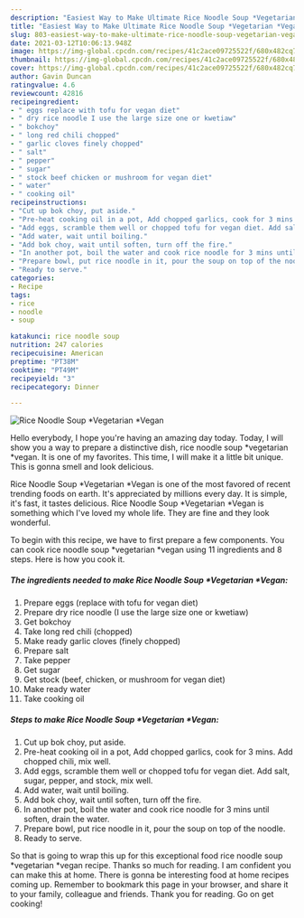```yaml
---
description: "Easiest Way to Make Ultimate Rice Noodle Soup *Vegetarian *Vegan"
title: "Easiest Way to Make Ultimate Rice Noodle Soup *Vegetarian *Vegan"
slug: 803-easiest-way-to-make-ultimate-rice-noodle-soup-vegetarian-vegan
date: 2021-03-12T10:06:13.948Z
image: https://img-global.cpcdn.com/recipes/41c2ace09725522f/680x482cq70/rice-noodle-soup-vegetarian-vegan-recipe-main-photo.jpg
thumbnail: https://img-global.cpcdn.com/recipes/41c2ace09725522f/680x482cq70/rice-noodle-soup-vegetarian-vegan-recipe-main-photo.jpg
cover: https://img-global.cpcdn.com/recipes/41c2ace09725522f/680x482cq70/rice-noodle-soup-vegetarian-vegan-recipe-main-photo.jpg
author: Gavin Duncan
ratingvalue: 4.6
reviewcount: 42816
recipeingredient:
- " eggs replace with tofu for vegan diet"
- " dry rice noodle I use the large size one or kwetiaw"
- " bokchoy"
- " long red chili chopped"
- " garlic cloves finely chopped"
- " salt"
- " pepper"
- " sugar"
- " stock beef chicken or mushroom for vegan diet"
- " water"
- " cooking oil"
recipeinstructions:
- "Cut up bok choy, put aside."
- "Pre-heat cooking oil in a pot, Add chopped garlics, cook for 3 mins. Add chopped chili, mix well."
- "Add eggs, scramble them well or chopped tofu for vegan diet. Add salt, sugar, pepper, and stock, mix well."
- "Add water, wait until boiling."
- "Add bok choy, wait until soften, turn off the fire."
- "In another pot, boil the water and cook rice noodle for 3 mins until soften, drain the water."
- "Prepare bowl, put rice noodle in it, pour the soup on top of the noodle."
- "Ready to serve."
categories:
- Recipe
tags:
- rice
- noodle
- soup

katakunci: rice noodle soup 
nutrition: 247 calories
recipecuisine: American
preptime: "PT38M"
cooktime: "PT49M"
recipeyield: "3"
recipecategory: Dinner

---
```



![Rice Noodle Soup *Vegetarian *Vegan](https://img-global.cpcdn.com/recipes/41c2ace09725522f/680x482cq70/rice-noodle-soup-vegetarian-vegan-recipe-main-photo.jpg)

Hello everybody, I hope you're having an amazing day today. Today, I will show you a way to prepare a distinctive dish, rice noodle soup *vegetarian *vegan. It is one of my favorites. This time, I will make it a little bit unique. This is gonna smell and look delicious.

Rice Noodle Soup *Vegetarian *Vegan is one of the most favored of recent trending foods on earth. It's appreciated by millions every day. It is simple, it's fast, it tastes delicious. Rice Noodle Soup *Vegetarian *Vegan is something which I've loved my whole life. They are fine and they look wonderful.




To begin with this recipe, we have to first prepare a few components. You can cook rice noodle soup *vegetarian *vegan using 11 ingredients and 8 steps. Here is how you cook it.

<!--inarticleads1-->

##### The ingredients needed to make Rice Noodle Soup *Vegetarian *Vegan:

1. Prepare  eggs (replace with tofu for vegan diet)
1. Prepare  dry rice noodle (I use the large size one or kwetiaw)
1. Get  bokchoy
1. Take  long red chili (chopped)
1. Make ready  garlic cloves (finely chopped)
1. Prepare  salt
1. Take  pepper
1. Get  sugar
1. Get  stock (beef, chicken, or mushroom for vegan diet)
1. Make ready  water
1. Take  cooking oil




<!--inarticleads2-->

##### Steps to make Rice Noodle Soup *Vegetarian *Vegan:

1. Cut up bok choy, put aside.
1. Pre-heat cooking oil in a pot, Add chopped garlics, cook for 3 mins. Add chopped chili, mix well.
1. Add eggs, scramble them well or chopped tofu for vegan diet. Add salt, sugar, pepper, and stock, mix well.
1. Add water, wait until boiling.
1. Add bok choy, wait until soften, turn off the fire.
1. In another pot, boil the water and cook rice noodle for 3 mins until soften, drain the water.
1. Prepare bowl, put rice noodle in it, pour the soup on top of the noodle.
1. Ready to serve.




So that is going to wrap this up for this exceptional food rice noodle soup *vegetarian *vegan recipe. Thanks so much for reading. I am confident you can make this at home. There is gonna be interesting food at home recipes coming up. Remember to bookmark this page in your browser, and share it to your family, colleague and friends. Thank you for reading. Go on get cooking!
